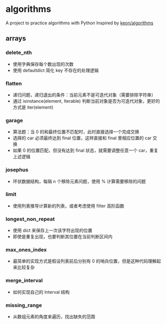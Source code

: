 # algorithms

A project to practice algorithms with Python
Inspired by [keon/algorithms](https://github.com/keon/algorithms)

## arrays

### delete_nth

* 使用字典保存每个数出现的次数
* 使用 defaultdict 简化 key 不存在的处理逻辑

### flatten

* 递归问题，递归退出的条件：当前元素不是可迭代对象（需要排除字符串）
* 通过 isinstance(element, Iterable) 判断当前对象是否为可迭代对象，更好的方式是 iter(element)

### garage

* 算法题：当 0 的和最终位置不匹配时，此时直接选择一个完成交换
* 选择的 car 必须最终达到 final 位置，这样直接和 final 里相应位置的 car 交换
* 如果 0 的位置匹配，但没有达到 final 状态，就需要调整任意一个 car，重复上述逻辑

### josephus

* 环状数据结构，每隔 n 个移除元素问题，使用 % 计算需要移除的问题

### limit

* 使用列表推导计算新的列表，或者考虑使用 filter 高阶函数

### longest_non_repeat

* 使用 dict 来保存上一次该字符出现的位置
* 即使是重复出现，也要判断其位置在当前判断区间内

### max_ones_index

* 最简单的实现方式是假设列表前后分别有 0 的哨兵位置，但是这种代码理解起来比较复杂

### merge_interval

* 如何实现自己的 Interval 结构

### missing_range

* 从数组元素的角度来遍历，找出缺失的范围
